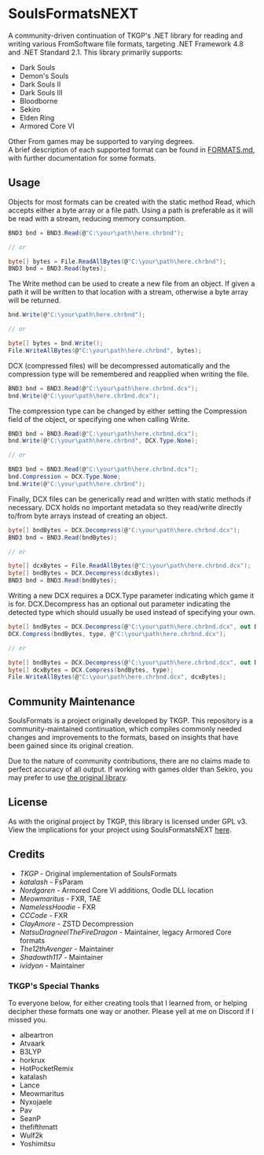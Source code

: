 # SoulsFormatsNEXT
A community-driven continuation of TKGP's .NET library for reading and writing various FromSoftware file formats, targeting .NET Framework 4.8 and .NET Standard 2.1.
This library primarily supports:

* Dark Souls
* Demon's Souls
* Dark Souls II
* Dark Souls III
* Bloodborne
* Sekiro
* Elden Ring
* Armored Core VI

Other From games may be supported to varying degrees.  
A brief description of each supported format can be found in [FORMATS.md](FORMATS.md), with further documentation for some formats.  

## Usage
Objects for most formats can be created with the static method Read, which accepts either a byte array or a file path. Using a path is preferable as it will be read with a stream, reducing memory consumption.
```cs
BND3 bnd = BND3.Read(@"C:\your\path\here.chrbnd");

// or

byte[] bytes = File.ReadAllBytes(@"C:\your\path\here.chrbnd");
BND3 bnd = BND3.Read(bytes);
```

The Write method can be used to create a new file from an object. If given a path it will be written to that location with a stream, otherwise a byte array will be returned.
```cs
bnd.Write(@"C:\your\path\here.chrbnd");

// or

byte[] bytes = bnd.Write();
File.WriteAllBytes(@"C:\your\path\here.chrbnd", bytes);
```

DCX (compressed files) will be decompressed automatically and the compression type will be remembered and reapplied when writing the file.
```cs
BND3 bnd = BND3.Read(@"C:\your\path\here.chrbnd.dcx");
bnd.Write(@"C:\your\path\here.chrbnd.dcx");
```

The compression type can be changed by either setting the Compression field of the object, or specifying one when calling Write.
```cs
BND3 bnd = BND3.Read(@"C:\your\path\here.chrbnd.dcx");
bnd.Write(@"C:\your\path\here.chrbnd", DCX.Type.None);

// or

BND3 bnd = BND3.Read(@"C:\your\path\here.chrbnd.dcx");
bnd.Compression = DCX.Type.None;
bnd.Write(@"C:\your\path\here.chrbnd");
```

Finally, DCX files can be generically read and written with static methods if necessary. DCX holds no important metadata so they read/write directly to/from byte arrays instead of creating an object.
```cs
byte[] bndBytes = DCX.Decompress(@"C:\your\path\here.chrbnd.dcx");
BND3 bnd = BND3.Read(bndBytes);

// or

byte[] dcxBytes = File.ReadAllBytes(@"C:\your\path\here.chrbnd.dcx");
byte[] bndBytes = DCX.Decompress(dcxBytes);
BND3 bnd = BND3.Read(bndBytes);
```

Writing a new DCX requires a DCX.Type parameter indicating which game it is for. DCX.Decompress has an optional out parameter indicating the detected type which should usually be used instead of specifying your own.
```cs
byte[] bndBytes = DCX.Decompress(@"C:\your\path\here.chrbnd.dcx", out DCX.Type type);
DCX.Compress(bndBytes, type, @"C:\your\path\here.chrbnd.dcx");

// or

byte[] bndBytes = DCX.Decompress(@"C:\your\path\here.chrbnd.dcx", out DCX.Type type);
byte[] dcxBytes = DCX.Compress(bndBytes, type);
File.WriteAllBytes(@"C:\your\path\here.chrbnd.dcx", dcxBytes);
```

## Community Maintenance

SoulsFormats is a project originally developed by TKGP. This repository is a community-maintained continuation, which compiles commonly needed changes and improvements to the formats, based on insights that have been gained since its original creation.

Due to the nature of community contributions, there are no claims made to perfect accuracy of all output. If working with games older than Sekiro, you may prefer to use [the original library](https://github.com/JKAnderson/SoulsFormats).

## License

As with the original project by TKGP, this library is licensed under GPL v3. View the implications for your project using SoulsFormatsNEXT [here](https://www.tldrlegal.com/license/gnu-general-public-license-v3-gpl-3).

## Credits

* *TKGP* - Original implementation of SoulsFormats
* *katalash* - FsParam
* *Nordgaren* - Armored Core VI additions, Oodle DLL location
* *Meowmaritus* - FXR, TAE
* *NamelessHoodie* - FXR
* *CCCode* - FXR
* *ClayAmore* - ZSTD Decompression
* *NatsuDragneelTheFireDragon* - Maintainer, legacy Armored Core formats
* *The12thAvenger* - Maintainer
* *Shadowth117* - Maintainer
* *ividyon* - Maintainer

### TKGP's Special Thanks
To everyone below, for either creating tools that I learned from, or helping decipher these formats one way or another. Please yell at me on Discord if I missed you.

* albeartron
* Atvaark
* B3LYP
* horkrux
* HotPocketRemix
* katalash
* Lance
* Meowmaritus
* Nyxojaele
* Pav
* SeanP
* thefifthmatt
* Wulf2k
* Yoshimitsu
